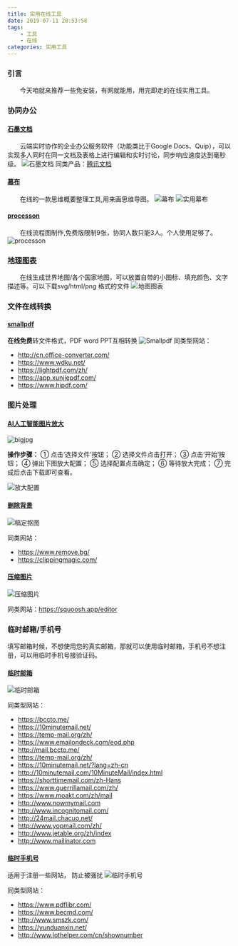 ```yaml
---
title: 实用在线工具
date: 2019-07-11 20:53:58
tags: 
    - 工具
    - 在线
categories: 实用工具
---
```


### 引言

　　今天咱就来推荐一些免安装，有网就能用，用完即走的在线实用工具。

### 协同办公

#### [石墨文档](https://shimo.im/welcome)
　　云端实时协作的企业办公服务软件（功能类比于Google Docs、Quip），可以实现多人同时在同一文档及表格上进行编辑和实时讨论，同步响应速度达到毫秒级。
![石墨文档](石墨文档.png)
同类产品：[腾讯文档](https://docs.qq.com/)

#### [幕布](https://mubu.com/)
　　在线的一款思维概要整理工具,用来画思维导图。
![幕布](幕布.png)
![实用幕布](使用幕布.png)

#### [processon](https://www.processon.com/)
　　在线流程图制作,免费版限制9张，协同人数只能3人。个人使用足够了。
![processon](processon.png)

### [地理图表](http://pixelmap.amcharts.com)
　　在线生成世界地图/各个国家地图，可以放置自带的小图标、填充颜色、文字描述等。可以下载svg/html/png 格式的文件
![地图图表](地理图表.png)

### 文件在线转换

#### [smallpdf](https://smallpdf.com/cn)
<b>在线免费</b>转文件格式，PDF word PPT互相转换
![Smallpdf](Smallpdf.png)
同类型网站：
* http://cn.office-converter.com/
* https://www.wdku.net/
* https://lightpdf.com/zh/
* https://app.xunjiepdf.com/
* https://www.hipdf.com/

### 图片处理

#### [AI人工智能图片放大](http://bigjpg.com/)
![bigjpg](bigjpg.png)

<b>操作步骤：</b>
① 点击‘选择文件’按钮；
② 选择文件点击打开；
③ 点击‘开始’按钮；
④ 弹出下图放大配置；
⑤ 选择配置点击确定；
⑥ 等待放大完成；
⑦ 完成后点击下载即可查看。

![放大配置](放大配置.png)

#### [删除背景](https://www.gaoding.com/koutu)
![稿定抠图](稿定抠图.png)

同类网站：
* https://www.remove.bg/
* https://clippingmagic.com/

#### [压缩图片](https://tinypng.com/)
![压缩图片](压缩图片.png)

同类网站：https://squoosh.app/editor

### 临时邮箱/手机号

填写邮箱时候，不想使用您的真实邮箱，那就可以使用临时邮箱，手机号不想注册，可以用临时手机号接验证码。

#### [临时邮箱](http://24mail.chacuo.net/)
![临时邮箱](临时邮箱.png)

同类型网站：
* https://bccto.me/
* https://10minutemail.net/
* https://temp-mail.org/zh/
* https://www.emailondeck.com/eod.php
* http://mail.bccto.me/
* https://temp-mail.org/zh/
* https://10minutemail.net/?lang=zh-cn
* http://10minutemail.com/10MinuteMail/index.html
* https://shorttimemail.com/zh-Hans
* https://www.guerrillamail.com/zh/
* https://www.moakt.com/zh/mail
* http://www.nowmymail.com
* http://www.incognitomail.com/
* http://24mail.chacuo.net/
* http://www.yopmail.com/zh/
* http://www.jetable.org/zh/index
* http://www.mailinator.com

#### [临时手机号](http://z-sms.com/)
适用于注册一些网站， 防止被骚扰
![临时手机号](临时手机号.png)

同类型网站：
* https://www.pdflibr.com/
* https://www.becmd.com/
* http://www.smszk.com/
* https://yunduanxin.net/
* http://www.lothelper.com/cn/shownumber

